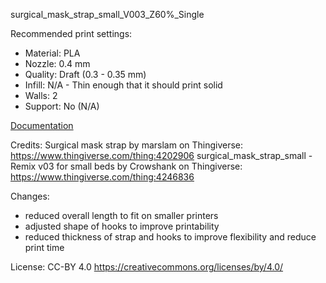 surgical_mask_strap_small_V003_Z60%_Single

Recommended print settings:
 - Material: PLA
 - Nozzle: 0.4 mm
 - Quality: Draft (0.3 - 0.35 mm)
 - Infill: N/A - Thin enough that it should print solid
 - Walls: 2
 - Support: No (N/A)


[Documentation](https://docs.google.com/document/d/15-V81oS8I5RemRSrTbresdDm_2dw-AZuGhGRkiqIBxc)

Credits:
Surgical mask strap by marslam on Thingiverse: https://www.thingiverse.com/thing:4202906
surgical_mask_strap_small - Remix v03 for small beds by Crowshank on Thingiverse: https://www.thingiverse.com/thing:4246836

Changes:
 - reduced overall length to fit on smaller printers
 - adjusted shape of hooks to improve printability
 - reduced thickness of strap and hooks to improve flexibility and reduce print time

License:
CC-BY 4.0 https://creativecommons.org/licenses/by/4.0/
